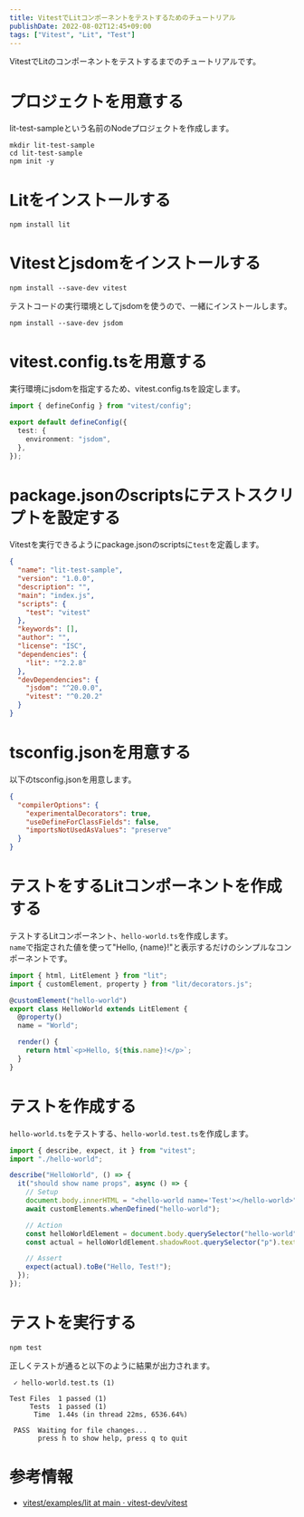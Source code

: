 ```yaml
---
title: VitestでLitコンポーネントをテストするためのチュートリアル
publishDate: 2022-08-02T12:45+09:00
tags: ["Vitest", "Lit", "Test"]
---
```


VitestでLitのコンポーネントをテストするまでのチュートリアルです。

# プロジェクトを用意する

lit-test-sampleという名前のNodeプロジェクトを作成します。

```
mkdir lit-test-sample
cd lit-test-sample
npm init -y
```

# Litをインストールする

```
npm install lit
```

# Vitestとjsdomをインストールする

```
npm install --save-dev vitest
```

テストコードの実行環境としてjsdomを使うので、一緒にインストールします。

```
npm install --save-dev jsdom
```

# vitest.config.tsを用意する

実行環境にjsdomを指定するため、vitest.config.tsを設定します。

```typescript
import { defineConfig } from "vitest/config";

export default defineConfig({
  test: {
    environment: "jsdom",
  },
});
```

# package.jsonのscriptsにテストスクリプトを設定する

Vitestを実行できるようにpackage.jsonのscriptsに`test`を定義します。

```json
{
  "name": "lit-test-sample",
  "version": "1.0.0",
  "description": "",
  "main": "index.js",
  "scripts": {
    "test": "vitest"
  },
  "keywords": [],
  "author": "",
  "license": "ISC",
  "dependencies": {
    "lit": "^2.2.8"
  },
  "devDependencies": {
    "jsdom": "^20.0.0",
    "vitest": "^0.20.2"
  }
}
```

# tsconfig.jsonを用意する

以下のtsconfig.jsonを用意します。

```json
{
  "compilerOptions": {
    "experimentalDecorators": true,
    "useDefineForClassFields": false,
    "importsNotUsedAsValues": "preserve"
  }
}
```

# テストをするLitコンポーネントを作成する

テストするLitコンポーネント、`hello-world.ts`を作成します。  
`name`で指定された値を使って"Hello, {name}!"と表示するだけのシンプルなコンポーネントです。

```typescript
import { html, LitElement } from "lit";
import { customElement, property } from "lit/decorators.js";

@customElement("hello-world")
export class HelloWorld extends LitElement {
  @property()
  name = "World";

  render() {
    return html`<p>Hello, ${this.name}!</p>`;
  }
}
```

# テストを作成する

`hello-world.ts`をテストする、`hello-world.test.ts`を作成します。

```typescript
import { describe, expect, it } from "vitest";
import "./hello-world";

describe("HelloWorld", () => {
  it("should show name props", async () => {
    // Setup
    document.body.innerHTML = "<hello-world name='Test'></hello-world>";
    await customElements.whenDefined("hello-world");

    // Action
    const helloWorldElement = document.body.querySelector("hello-world");
    const actual = helloWorldElement.shadowRoot.querySelector("p").textContent;

    // Assert
    expect(actual).toBe("Hello, Test!");
  });
});
```

# テストを実行する

```
npm test
```

正しくテストが通ると以下のように結果が出力されます。

```console
 ✓ hello-world.test.ts (1)

Test Files  1 passed (1)
     Tests  1 passed (1)
      Time  1.44s (in thread 22ms, 6536.64%)

 PASS  Waiting for file changes...
       press h to show help, press q to quit
```

# 参考情報

- [vitest/examples/lit at main · vitest-dev/vitest](https://github.com/vitest-dev/vitest/tree/main/examples/lit)
